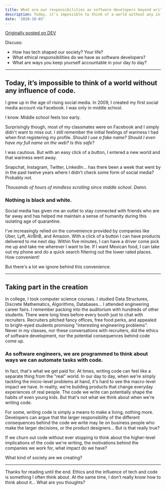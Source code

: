 ```yaml
---
title: What are our responsibilities as software developers beyond writing code? 🌎💻
description: Today, it’s impossible to think of a world without any influence of code.
date: '2020-10-03'
---
```

[Originally posted on DEV](https://dev.to/kateh/beyond-writing-code-what-are-our-ethical-responsibilities-al7)

Discuss:

* How has tech shaped our society? Your life?
* What ethical responsibilities do we have as software developers?
* What are ways you keep yourself accountable in your day to day?

****

## Today, it’s impossible to think of a world without any influence of code.

I grew up in the age of rising social media. In 2009, I created my first social media account via Facebook. I was only in middle school.

I know. Middle school feels too early.

Surprisingly though, most of my classmates were on Facebook and I simply didn't want to miss out. I still remember the initial feelings of wariness I had when first registering my profile. *Should I use a fake name? Should I even have my full name on the web? Is this safe?*

I was cautious. But with an easy click of a button, I entered a new world and that wariness went away.

Snapchat, Instagram, Twitter, LinkedIn... has there been a week that went by in the past twelve years where I didn't check some form of social media? Probably not.

*Thousands of hours of mindless scrolling since middle school. Damn.*

### Nothing is black and white.

Social media has given me an outlet to stay connected with friends who are far away and has helped me maintain a sense of humanity during this isolating age of quarantine.

I've increasingly relied on the convenience provided by companies like Uber, Lyft, AirBnB, and Amazon. With a click of a button I can have products delivered to me next day. Within five minutes, I can have a driver come pick me up and take me wherever I want to be. If I want Mexican food, I can take out my phone and do a quick search filtering out the lower rated places. How convenient!

But there's a lot we ignore behind this convenience.


***

## Taking part in the creation

In college, I took computer science courses. I studied Data Structures, Discrete Mathematics, Algorithms, Databases... I attended engineering career fairs. I remember packing into the auditorium with hundreds of other students. There were long lines before every booth just to chat with recruiters. Recruiters pitched fancy offices, free food perks, and appealed to bright-eyed students promising "interesting engineering problems". Never in my classes, nor these conversations with recruiters, did the ethics of software development, nor the potential consequences behind code come up.

### As software engineers, we are programmed to think about ways we can automate tasks with code.

In fact, that's what we get paid for. At times, writing code can feel like a separate thing from the "real" world. In our day to day, when we're simply tackling the micro-level problems at hand, it's hard to see the macro-level impact we have. In reality, we're building products that change everyday experiences of real people. The code we write can potentially shape the habits of even young kids. But that's not what we think about when we're writing code.

For some, writing code is simply a means to make a living, nothing more. Developers can argue that the larger responsibility of the different consequences behind the code we write may lie on business people who make the larger decisions, or the product designers... But is that really true?

If we churn out code without ever stopping to think about the higher-level implications of the code we're writing, the motivations behind the companies we work for, what impact do we have?

What kind of society are we creating?

****

Thanks for reading until the end. Ethics and the influence of tech and code is something I often think about. At the same time, I don't really know how to think about it... What are you thoughts?
